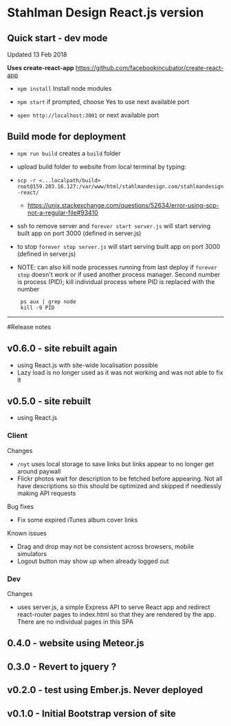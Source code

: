 # Stahlman Design React.js version

## Quick start - dev mode
Updated 13 Feb 2018

**Uses create-react-app** https://github.com/facebookincubator/create-react-app

- `npm install` Install node modules

- `npm start` if prompted, choose Yes to use next available port

- `open http://localhost:3001` or next available port

## Build mode for deployment

- `npm run build` creates a `build` folder
- upload build folder to website from local terminal by typing: 
- `scp -r <...localpath/build> root@159.203.16.127:/var/www/html/stahlmandesign.com/stahlmandesign-react/`
	- https://unix.stackexchange.com/questions/52634/error-using-scp-not-a-regular-file#93410
- ssh to remove server and `forever start server.js`  will start serving built app on port 3000 (defined in server.js)
- to stop `forever stop server.js`  will start serving built app on port 3000 (defined in server.js)

-  NOTE: can also kill node processes running from last deploy if `forever stop` doesn't work or if used another process manager. Second number is process (PID); kill individual process where PID is replaced with the number

		ps aux | grep node
		kill -9 PID
		
---

#Release notes
## v0.6.0 - site rebuilt again
- using React.js with site-wide localisation possible
- Lazy load is no longer used as it was not working and was not able to fix it


## v0.5.0 - site rebuilt
- using React.js

### Client
Changes
- `/nyt` uses local storage to save links but links appear to no longer get around paywall
- Flickr photos wait for description to be fetched before appearing. Not all have descriptions so this should be optimized and skipped if needlessly making API requests

Bug fixes
- Fix some expired iTunes album cover links

Known issues
- Drag and drop may not be consistent across browsers, mobile simulators
- Logout button may show up when already logged out

### Dev
Changes
- uses server.js, a simple Express API to serve React app and redirect react-router pages to index.html so that they are rendered by the app. There are no individual pages in this SPA


## 0.4.0 - website using Meteor.js

## 0.3.0 - Revert to jquery ? 

## v0.2.0 - test using Ember.js. Never deployed

## v0.1.0 - Initial Bootstrap version of site